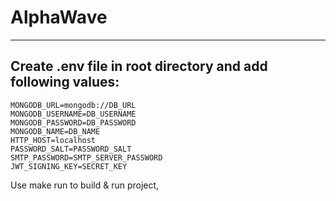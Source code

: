# AlphaWave
___
## Create .env file in root directory and add following values:
    MONGODB_URL=mongodb://DB_URL
    MONGODB_USERNAME=DB_USERNAME
    MONGODB_PASSWORD=DB_PASSWORD
    MONGODB_NAME=DB_NAME
    HTTP_HOST=localhost
    PASSWORD_SALT=PASSWORD_SALT
    SMTP_PASSWORD=SMTP_SERVER_PASSWORD
    JWT_SIGNING_KEY=SECRET_KEY

Use make run to build & run project,   